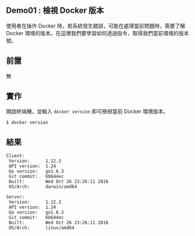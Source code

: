 ## Demo01 : 檢視 Docker 版本
使用者在操作 Docker 時，若系統發生錯誤，可能在處理當前問題時，需要了解 Docker 環境的版本。在這裡我們要學習如何透過指令，取得我們當前環境的版本號。 

## 前置
無

## 實作
開啟終端機，並輸入 `docker version` 即可檢視當前 Docker 環境版本。

```
$ docker version
```

## 結果

```
Client:
 Version:      1.12.3
 API version:  1.24
 Go version:   go1.6.3
 Git commit:   6b644ec
 Built:        Wed Oct 26 23:26:11 2016
 OS/Arch:      darwin/amd64

Server:
 Version:      1.12.3
 API version:  1.24
 Go version:   go1.6.3
 Git commit:   6b644ec
 Built:        Wed Oct 26 23:26:11 2016
 OS/Arch:      linux/amd64
```